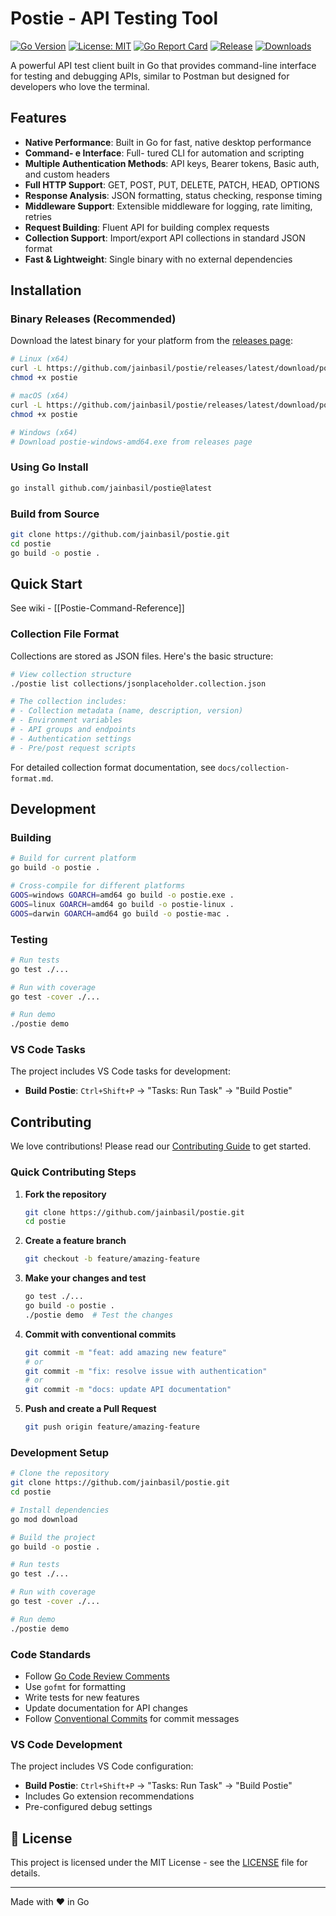 # Postie - API Testing Tool

[![Go Version](https://img.shields.io/badge/Go-1.21+-00ADD8?style=for-the-badge&logo=go)](https://golang.org)
[![License: MIT](https://img.shields.io/badge/License-MIT-yellow.svg?style=for-the-badge)](https://opensource.org/licenses/MIT)
[![Go Report Card](https://goreportcard.com/badge/github.com/jainbasil/postie?style=for-the-badge)](https://goreportcard.com/report/github.com/jainbasil/postie)
[![Release](https://img.shields.io/github/v/release/jainbasil/postie?style=for-the-badge)](https://github.com/jainbasil/postie/releases)
[![Downloads](https://img.shields.io/github/downloads/jainbasil/postie/total?style=for-the-badge)](https://github.com/jainbasil/postie/releases)

A powerful API test client built in Go that provides command-line interface for testing and debugging APIs, similar to Postman but designed for developers who love the terminal.

## Features

- **Native Performance**: Built in Go for fast, native desktop performance
- **Command- e Interface**: Full- tured CLI for automation and scripting
- **Multiple Authentication Methods**: API keys, Bearer tokens, Basic auth, and custom headers
- **Full HTTP Support**: GET, POST, PUT, DELETE, PATCH, HEAD, OPTIONS
- **Response Analysis**: JSON formatting, status checking, response timing
- **Middleware Support**: Extensible middleware for logging, rate limiting, retries
- **Request Building**: Fluent API for building complex requests
- **Collection Support**: Import/export API collections in standard JSON format
- **Fast & Lightweight**: Single binary with no external dependencies

## Installation

### Binary Releases (Recommended)

Download the latest binary for your platform from the [releases page](https://github.com/jainbasil/postie/releases):

```bash
# Linux (x64)
curl -L https://github.com/jainbasil/postie/releases/latest/download/postie-linux-amd64 -o postie
chmod +x postie

# macOS (x64)
curl -L https://github.com/jainbasil/postie/releases/latest/download/postie-darwin-amd64 -o postie
chmod +x postie

# Windows (x64)
# Download postie-windows-amd64.exe from releases page
```

### Using Go Install

```bash
go install github.com/jainbasil/postie@latest
```

### Build from Source

```bash
git clone https://github.com/jainbasil/postie.git
cd postie
go build -o postie .
```

## Quick Start

See wiki - [[Postie-Command-Reference]]

### Collection File Format

Collections are stored as JSON files. Here's the basic structure:

```bash
# View collection structure
./postie list collections/jsonplaceholder.collection.json

# The collection includes:
# - Collection metadata (name, description, version)
# - Environment variables
# - API groups and endpoints
# - Authentication settings
# - Pre/post request scripts
```

For detailed collection format documentation, see `docs/collection-format.md`.

## Development

### Building

```bash
# Build for current platform
go build -o postie .

# Cross-compile for different platforms
GOOS=windows GOARCH=amd64 go build -o postie.exe .
GOOS=linux GOARCH=amd64 go build -o postie-linux .
GOOS=darwin GOARCH=amd64 go build -o postie-mac .
```

### Testing

```bash
# Run tests
go test ./...

# Run with coverage
go test -cover ./...

# Run demo
./postie demo
```

### VS Code Tasks

The project includes VS Code tasks for development:

- **Build Postie**: `Ctrl+Shift+P` → "Tasks: Run Task" → "Build Postie"

## Contributing

We love contributions! Please read our [Contributing Guide](CONTRIBUTING.md) to get started.

### Quick Contributing Steps

1. **Fork the repository**
   ```bash
   git clone https://github.com/jainbasil/postie.git
   cd postie
   ```

2. **Create a feature branch**
   ```bash
   git checkout -b feature/amazing-feature
   ```

3. **Make your changes and test**
   ```bash
   go test ./...
   go build -o postie .
   ./postie demo  # Test the changes
   ```

4. **Commit with conventional commits**
   ```bash
   git commit -m "feat: add amazing new feature"
   # or
   git commit -m "fix: resolve issue with authentication"
   # or  
   git commit -m "docs: update API documentation"
   ```

5. **Push and create a Pull Request**
   ```bash
   git push origin feature/amazing-feature
   ```

### Development Setup

```bash
# Clone the repository
git clone https://github.com/jainbasil/postie.git
cd postie

# Install dependencies
go mod download

# Build the project
go build -o postie .

# Run tests
go test ./...

# Run with coverage
go test -cover ./...

# Run demo
./postie demo
```

### Code Standards

- Follow [Go Code Review Comments](https://github.com/golang/go/wiki/CodeReviewComments)
- Use `gofmt` for formatting
- Write tests for new features
- Update documentation for API changes
- Follow [Conventional Commits](https://www.conventionalcommits.org/) for commit messages

### VS Code Development

The project includes VS Code configuration:

- **Build Postie**: `Ctrl+Shift+P` → "Tasks: Run Task" → "Build Postie"
- Includes Go extension recommendations
- Pre-configured debug settings

## 📄 License

This project is licensed under the MIT License - see the [LICENSE](LICENSE) file for details.

---

Made with ❤️ in Go
